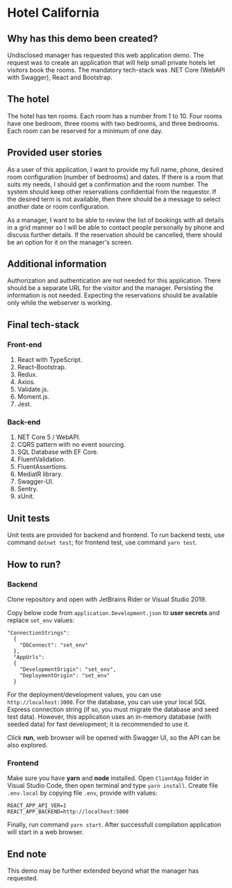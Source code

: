 # Hotel California

## Why has this demo been created?

Undisclosed manager has requested this web application demo. The request was to create an application that will help small private hotels let visitors book the rooms. The mandatory tech-stack was .NET Core (WebAPI with Swagger), React and Bootstrap.

## The hotel

The hotel has ten rooms. Each room has a number from 1 to 10. Four rooms have one bedroom, three rooms with two bedrooms, and three bedrooms. Each room can be reserved for a minimum of one day.

## Provided user stories

As a user of this application, I want to provide my full name, phone, desired room configuration (number of bedrooms) and dates. If there is a room that suits my needs, I should get a confirmation and the room number. The system should keep other reservations confidential from the requestor. If the desired term is not available, then there should be a message to select another date or room configuration.

As a manager, I want to be able to review the list of bookings with all details in a grid manner so I will be able to contact people personally by phone and discuss further details. If the reservation should be cancelled, there should be an option for it on the manager's screen.

## Additional information

Authorization and authentication are not needed for this application. There should be a separate URL for the visitor and the manager. Persisting the information is not needed. Expecting the reservations should be available only while the webserver is working.

## Final tech-stack

### Front-end

1. React with TypeScript.
1. React-Bootstrap.
1. Redux.
1. Axios.
1. Validate.js.
1. Moment.js.
1. Jest. 

### Back-end

1. NET Core 5 / WebAPI.
1. CQRS pattern with no event sourcing.
1. SQL Database with EF Core.
1. FluentValidation.
1. FluentAssertions.
1. MediatR library.
1. Swagger-UI.
1. Sentry.
1. xUnit.  

## Unit tests

Unit tests are provided for backend and frontend. To run backend tests, use command `dotnet test`; for frontend test, use command `yarn test`.

## How to run?

### Backend

Clone repository and open with JetBrains Rider or Visual Studio 2019. 

Copy below code from `application.Development.json` to **user secrets** and replace `set_env` values:

```
"ConnectionStrings":
  {
    "DbConnect": "set_env"
  },
  "AppUrls":
  {
    "DevelopmentOrigin": "set_env",
    "DeploymentOrigin": "set_env"
  }
```

For the deployment/development values, you can use `http://localhost:3000`. For the database, you can use your local SQL Express connection string (if so, you must migrate the database and seed test data). However, this application uses an in-memory database (with seeded data) for fast development; it is recommended to use it.

Click **run**, web browser will be opened with Swagger UI, so the API can be also explored.

### Frontend

Make sure you have **yarn** and **node** installed. Open `ClientApp` folder in Visual Studio Code, then open terminal and type `yarn install`. Create file `.env.local` by copying file `.env`, provide with values:

```
REACT_APP_API_VER=1
REACT_APP_BACKEND=http://localhost:5000
```

Finally, run command `yarn start`. After successfull compilation application will start in a web browser.

## End note

This demo may be further extended beyond what the manager has requested.
